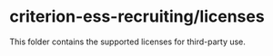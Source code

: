 # criterion-ess-recruiting/licenses

This folder contains the supported licenses for third-party use.
